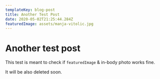 ```yaml
---
templateKey: blog-post
title: Another Test Post
date: 2020-05-02T21:25:44.284Z
featuredImage: assets/manja-vitolic.jpg
---
```

# Another test post

This test is meant to check if `featuredImage` & in-body photo works fine. 

It will be also deleted soon.

![]()